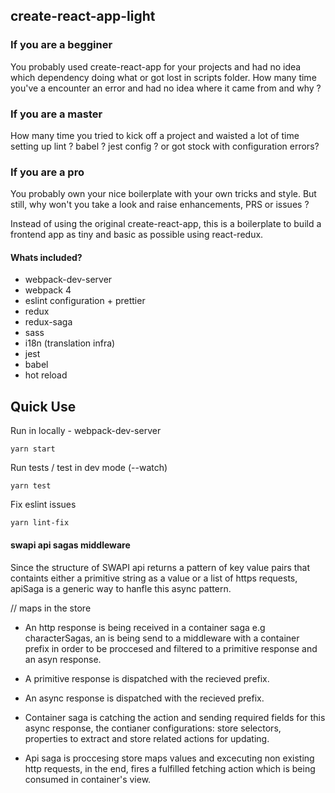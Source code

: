 ## create-react-app-light

### If you are a begginer 
You probably used create-react-app for your projects and had no idea which dependency doing what or got lost in scripts folder. How many time you've a encounter an error and had no idea where it came from and why ?

### If you are a master 
How many time you tried to kick off a project and waisted a lot of time setting up lint ? babel ? jest config ? 
or got stock with configuration errors? 

### If you are a pro
You probably own your nice boilerplate with your own tricks and style. But still, why won't you take a look and raise enhancements, PRS or issues ?


Instead of using the original create-react-app, this is a boilerplate to build a frontend app as tiny and basic as possible using react-redux.

#### Whats included?

- webpack-dev-server
- webpack 4
- eslint configuration + prettier 
- redux
- redux-saga
- sass
- i18n (translation infra)
- jest
- babel
- hot reload


## Quick Use

Run in locally - webpack-dev-server

```
yarn start
```

Run tests / test in dev mode (--watch)

```
yarn test
```

Fix eslint issues

```
yarn lint-fix
```

#### swapi api sagas middleware
Since the structure of SWAPI api returns a pattern of key value pairs that containts
either a primitive string as a value or a list of https requests, apiSaga is a generic way
to hanfle this async pattern.

// maps in the store

- An http response is being received in a container saga e.g characterSagas, an is being send to 
a middleware with a container prefix in order to be proccesed and filtered to a primitive response and 
an asyn response.

- A primitive response is dispatched with the recieved prefix.
- An async response is dispatched with the recieved prefix.
- Container saga is catching the action and sending required fields for this async response, 
the contianer configurations: store selectors, properties to extract and store related actions for updating. 

- Api saga is proccesing store maps values and excecuting non existing http requests, in the end, 
fires a fulfilled fetching action which is being consumed in container's view.

